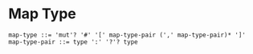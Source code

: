 # Map Type

```ebnf
map-type ::= 'mut'? '#' '[' map-type-pair (',' map-type-pair)* ']'
map-type-pair ::= type ':' '?'? type
```
